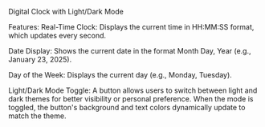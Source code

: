 Digital Clock with Light/Dark Mode

Features:
Real-Time Clock: Displays the current time in HH:MM:SS format, which updates every second.

Date Display: Shows the current date in the format Month Day, Year (e.g., January 23, 2025).

Day of the Week: Displays the current day (e.g., Monday, Tuesday).

Light/Dark Mode Toggle: A button allows users to switch between light and dark themes for better visibility or personal preference.
When the mode is toggled, the button's background and text colors dynamically update to match the theme.
